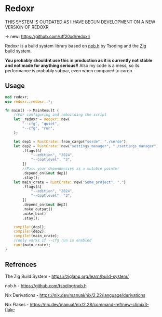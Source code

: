 # Redoxr
THIS SYSTEM IS OUTDATED AS I HAVE BEGUN DEVELOPMENT ON A NEW VERSION OF REDOXR

 -> new: https://github.com/uff20xd/redoxri

Redoxr is a build system library based on [nob.h](https://github.com/tsoding/nob.h) by Tsoding and the [Zig](https://ziglang.org/) build system.

**You probably shouldnt use this in production as it is currently not stable and not made for anything serious!!**
Also my code is a mess, so its performance is probably subpar, even when compared to cargo.

## Usage

```Rust
mod redoxr;
use redoxr::redoxr::*;

fn main() -> MainResult {
    //For configuring and rebuilding the script
    let _redoxr = Redoxr::new(
        "--cfg", "quiet",
        "--cfg", "run",
    );

    let dep1 = RustCrate::from_cargo("serde", "./serde");
    let dep2 = RustCrate::new("settings_manager", "./settings_manager")
        .flags(&[
            "--edition", "2024",
            "--Coptlevel", "3",
        ])
        //Pass your dependencies as a mutable pointer
        .depend_on(&mut dep1)
        .stay();
    let main_crate = RustCrate::new("Some_project", ".")
        .flags(&[
            "--edition", "2024",
            "--Coptlevel", "3",
        ])
        .depend_on(&mut dep2)
        .make_output()
        .make_bin()
        .stay();

    compile!(dep1);
    compile!(dep2);
    compile!(main_crate);
    //only works if --cfg run is enabled
    run!(main_crate);
}

```

## Refrences

The Zig Build System - https://ziglang.org/learn/build-system/

nob.h - https://github.com/tsoding/nob.h

Nix Derivations - https://nix.dev/manual/nix/2.22/language/derivations

Nix Flakes - https://nix.dev/manual/nix/2.28/command-ref/new-cli/nix3-flake
